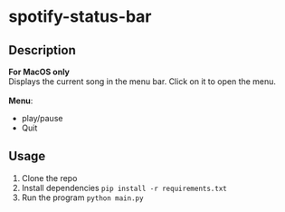 # spotify-status-bar

## Description
**For MacOS only**<br>
Displays the current song in the menu bar. Click on it to open the menu.<br><br>
**Menu**:
* play/pause
* Quit

## Usage
1. Clone the repo
2. Install dependencies `pip install -r requirements.txt`
3. Run the program `python main.py`
